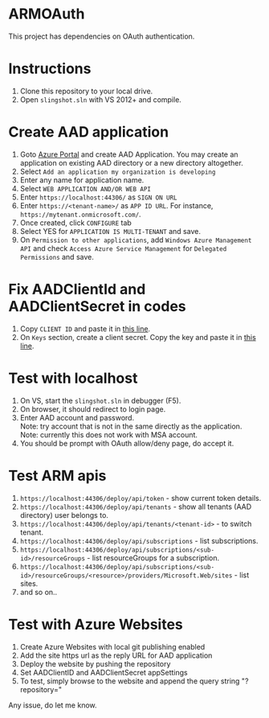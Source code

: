 ARMOAuth
========
This project has dependencies on OAuth authentication.

Instructions
============
1. Clone this repository to your local drive.
2. Open `slingshot.sln` with VS 2012+ and compile.

Create AAD application
======================
1. Goto [Azure Portal](https://manage.windowsazure.com/) and create AAD Application.  You may create an application on existing AAD directory or a new directory altogether.
2. Select `Add an application my organization is developing`
3. Enter any name for application name.
4. Select `WEB APPLICATION AND/OR WEB API`
5. Enter `https://localhost:44306/` as `SIGN ON URL` 
6. Enter `https://<tenant-name>/` as `APP ID URL`.  For instance, `https://mytenant.onmicrosoft.com/`.
7. Once created, click `CONFIGURE` tab
8. Select YES for `APPLICATION IS MULTI-TENANT` and save.
10. On `Permission to other applications`, add `Windows Azure Management API` and check `Access Azure Service Management` for `Delegated Permissions` and save.

Fix AADClientId and AADClientSecret in codes
============================================
1. Copy `CLIENT ID` and paste it in [this line](https://github.com/suwatch/ARMOAuth/blob/master/Modules/ARMOAuthModule.cs#L26).
2. On `Keys` section, create a client secret. Copy the key and paste it in [this line](https://github.com/suwatch/ARMOAuth/blob/master/Modules/ARMOAuthModule.cs#L31).


Test with localhost
===================
1. On VS, start the `slingshot.sln` in debugger (F5).
2. On browser, it should redirect to login page.
3. Enter AAD account and password.  
  Note: try account that is not in the same directly as the application.  
  Note: currently this does not work with MSA account.
4. You should be prompt with OAuth allow/deny page, do accept it.

Test ARM apis
=============
1. `https://localhost:44306/deploy/api/token` - show current token details.
2. `https://localhost:44306/deploy/api/tenants` - show all tenants (AAD directory) user belongs to.
3. `https://localhost:44306/deploy/api/tenants/<tenant-id>` - to switch tenant.
4. `https://localhost:44306/deploy/api/subscriptions` - list subscriptions.
5. `https://localhost:44306/deploy/api/subscriptions/<sub-id>/resourceGroups` - list resourceGroups for a subscription.
6. `https://localhost:44306/deploy/api/subscriptions/<sub-id>/resourceGroups/<resource>/providers/Microsoft.Web/sites` - list sites.
7. and so on.. 

Test with Azure Websites
========================
1. Create Azure Websites with local git publishing enabled
2. Add the site https url as the reply URL for AAD application
3. Deploy the website by pushing the repository
4. Set AADClientID and AADClientSecret appSettings
5. To test, simply browse to the website and append the query string "?repository=<url of your Git repository>"

Any issue, do let me know.
